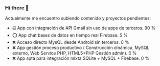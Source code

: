 ### Hi there 👋


Actualmente me encuentro subiendo contenido y proyectos pendientes:

- ☑️ App con integración de API Gmail sin uso de apps de terceros. 90 %
- :o: App chat bases de datos en tiempo real Firebase. 5 %
- :x: Acceso directo MysQL desde Android sin terceros. 0 %
- :x: App gestión proceso productivo ( Construcción dinámica, MySQL externo, Web Service PHP, HTML5+PHP Gestión admin). 0 %
- :x: App apta para integración mixta SQLite + MySQL + Firebase. 0 %




